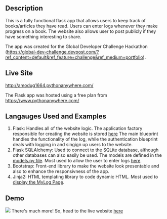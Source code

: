 **Description**
---
This is a fully functional flask app that allows users to keep track of books/articles they have read. Users can enter logs whenever they make progress on a book. The website also allows user to post publicly if they have something interesting to share.



The app was created for the Global Developer Challenge Hackathon (https://global-dev-challenge.devpost.com/?ref_content=default&ref_feature=challenge&ref_medium=portfolio).

**Live Site**
---
http://amodug1664.pythonanywhere.com/

The Flask app was hosted using a free plan from https://www.pythonanywhere.com/

**Langauges Used and Examples**
---
1) Flask: Handles all of the website logic. The application factory responsible for creating the website is stored [here](application/__init__.py)
  The main blueprint handles the functionality of the log, while the authentication blueprint deals with logging in and singign up users to the website.
2) Flask SQLAlchemy: Used to connect to the SQLite database, although other databases can also easily be used. The models are defined in the [models.py file](application/models.py). Most used to allow the user to enter logs [here](application/routes.py).
3) Bootstrap: Front-end library to make the website look presentable and also to enhance the responsivness of the app.
4) Jinja2: HTML templating library to code dynamic HTML. Most used to [display the MyLog Page](application/templates/mylog.html).

**Demo**
---
![](https://media.giphy.com/media/VGJy7uIBT43XtrCbch/giphy.gif)
There's much more! So, head to the live website [here](http://amodug1664.pythonanywhere.com/)
